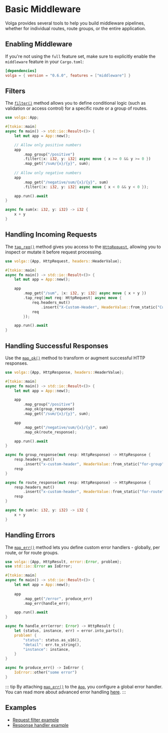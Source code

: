 # Basic Middleware

Volga provides several tools to help you build middleware pipelines, whether for individual routes, route groups, or the entire application.

## Enabling Middleware

If you're not using the `full` feature set, make sure to explicitly enable the `middleware` feature in your `Cargo.toml`:

```toml
[dependencies]
volga = { version = "0.6.0", features = ["middleware"] }
```

## Filters

The [`filter()`](https://docs.rs/volga/latest/volga/app/router/struct.Route.html#method.filter) method allows you to define conditional logic (such as validation or access control) for a specific route or a group of routes.

```rust
use volga::App;

#[tokio::main]
async fn main() -> std::io::Result<()> {
    let mut app = App::new();

    // Allow only positive numbers
    app
        .map_group("/positive")
        .filter(|x: i32, y: i32| async move { x >= 0 && y >= 0 })
        .map_get("/sum/{x}/{y}", sum);
    
    // Allow only negative numbers
    app
        .map_get("/negative/sum/{x}/{y}", sum)
        .filter(|x: i32, y: i32| async move { x < 0 && y < 0 });

    app.run().await
}

async fn sum(x: i32, y: i32) -> i32 {
    x + y
}
```

## Handling Incoming Requests

The [`tap_req()`](https://docs.rs/volga/latest/volga/app/router/struct.Route.html#method.tap_req) method gives you access to the [`HttpRequest`](https://docs.rs/volga/latest/volga/http/request/struct.HttpRequest.html), allowing you to inspect or mutate it before request processing.

```rust
use volga::{App, HttpRequest, headers::HeaderValue};

#[tokio::main]
async fn main() -> std::io::Result<()> {
    let mut app = App::new();

    app
        .map_get("/sum", |x: i32, y: i32| async move { x + y })
        .tap_req(|mut req: HttpRequest| async move { 
            req.headers_mut()
                .insert("X-Custom-Header", HeaderValue::from_static("Custom Value"));
            req
        });

    app.run().await
}
```

## Handling Successful Responses

Use the [`map_ok()`](https://docs.rs/volga/latest/volga/app/router/struct.Route.html#method.map_ok) method to transform or augment successful HTTP responses.

```rust
use volga::{App, HttpResponse, headers::HeaderValue};

#[tokio::main]
async fn main() -> std::io::Result<()> {
    let mut app = App::new();

    app
        .map_group("/positive")
        .map_ok(group_response)
        .map_get("/sum/{x}/{y}", sum);

    app
        .map_get("/negative/sum/{x}/{y}", sum)
        .map_ok(route_response);

    app.run().await
}

async fn group_response(mut resp: HttpResponse) -> HttpResponse {
    resp.headers_mut()
        .insert("x-custom-header", HeaderValue::from_static("for-group"));
    resp
}

async fn route_response(mut resp: HttpResponse) -> HttpResponse {
    resp.headers_mut()
        .insert("x-custom-header", HeaderValue::from_static("for-route"));
    resp
}

async fn sum(x: i32, y: i32) -> i32 {
    x + y
}
```

## Handling Errors

The [`map_err()`](https://docs.rs/volga/latest/volga/app/router/struct.Route.html#method.map_err) method lets you define custom error handlers - globally, per route, or for route groups.

```rust
use volga::{App, HttpResult, error::Error, problem};
use std::io::Error as IoError;

#[tokio::main]
async fn main() -> std::io::Result<()> {
    let mut app = App::new();
    
    app
        .map_get("/error", produce_err)
        .map_err(handle_err);

    app.run().await
}

async fn handle_err(error: Error) -> HttpResult {
    let (status, instance, err) = error.into_parts();
    problem! {
        "status": status.as_u16(),
        "detail": err.to_string(),
        "instance": instance,
    }
}

async fn produce_err() -> IoError {
    IoError::other("some error")
}
```

::: tip
By attaching [`map_err()`](https://docs.rs/volga/latest/volga/app/struct.App.html#method.map_err) to the [`App`](https://docs.rs/volga/latest/volga/app/struct.App.html), you configure a global error handler. You can read more about advanced error handling [here](/volga-docs/advanced/errors).
:::

## Examples
* [Request filter example](https://github.com/RomanEmreis/volga/blob/main/examples/request_validation.rs)
* [Response handler example](https://github.com/RomanEmreis/volga/blob/main/examples/response_handler.rs)
